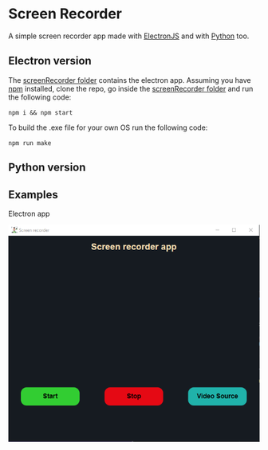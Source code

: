 # Screen Recorder

A simple screen recorder app made with [ElectronJS](https://www.electronjs.org/) and with [Python](https://www.python.org) too.

## Electron version

The [screenRecorder folder](./screenRecorder/) contains the electron app. Assuming you have [npm](https://www.npmjs.com) installed, clone the repo, go inside the [screenRecorder folder](./screenRecorder/) and run the following code:

```
npm i && npm start
```

To build the .exe file for your own OS run the following code:

```
npm run make
```

## Python version

## Examples

Electron app
<br>
<p align="text">
  <img src="img/electron.png" />
</p>